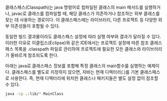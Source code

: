 
클래스패스(Classpath)는 java 명령어로 컴파일된 클래스의 main 메서드를 실행하거나, javac로 클래스를 컴파일할 때, 해당 클래스가 의존하거나 참조하는 외부 클래스를 찾는 데 사용하는 경로이다. 이 클래스패스에는 라이브러리, 다른 프로젝트 등 다양한 외부 의존성들이 포함될 수 있다.

동일한 빌드 결과물이라도 클래스패스 설정에 따라 실행 여부와 결과가 달라질 수 있다. 이러한 이유로 이클립스(Eclipse)와 같은 IDE에서는 프로젝트 설정에 따른 참조 클래스패스 목록을 .classpath 파일로 관리하여 프로젝트에 필요한 모든 클래스와 라이브러리가 올바르게 참조되도록 한다.

아래는 java로 클래스패스 정보를 포함해 특정 클래스의 main함수를 실행하는 예제이다.
클래스패스를 별도로 지정하지 않으면, 자바는 현재 디렉터리(.)를 기본 클래스패스로 사용한다. 
즉, 현재 디렉터리에 위치한 클래스나 패키지들은 별도 설정 없이 참조할 수 있다.
```bash
java -cp .:lib/* MainClass
```